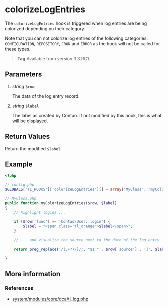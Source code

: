 # colorizeLogEntries

The `colorizeLogEntries` hook is triggered when log entries are being
colorized depending on their category.

Note that you can not colorize log entries of the following categories: 
`CONFIGURATION`, `REPOSITORY`, `CRON` and `ERROR` as the hook will not 
be called for these types.

> **Tag** Available from version 3.3.RC1.


## Parameters

1. *string* `$row`

    The data of the log entry record.

2. *string* `$label`

    The label as created by Contao. If not modified by this hook, this
    is what will be displayed.


## Return Values

Return the modified `$label`.


## Example

```php
<?php

// config.php
$GLOBALS['TL_HOOKS']['colorizeLogEntries'][] = array('MyClass', 'myColorizeLogEntries');

// MyClass.php
public function myColorizeLogEntries($row, $label)
{
    // highlight logins ...
    
    if ($row['func'] == 'Contao\User::login') {
        $label = "<span class='tl_orange'>$label</span>";
    }

    // ... and visualize the source next to the date of the log entry
    
    return preg_replace('/(.+?)\]/', "$1 " . $row['source'] . ']', $label);

}
```


## More information


### References

- [system/modules/core/dca/tl_log.php](https://github.com/contao/core/blob/3.5.0/system/modules/core/dca/tl_log.php#L181-L188)
